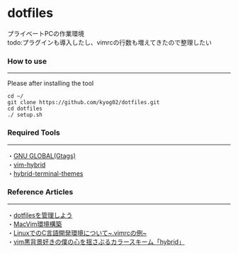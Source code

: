 # dotfiles  
プライベートPCの作業環境  
todo:プラグインも導入したし、vimrcの行数も増えてきたので整理したい

### How to use
---
Please after installing the tool

	cd ~/
	git clone https://github.com/kyog02/dotfiles.git
	cd dotfiles
	./ setup.sh

### Required Tools  
---
・[GNU GLOBAL(Gtags)](http://www.gnu.org/software/global/)  
・[vim-hybrid](https://github.com/w0ng/vim-hybrid)  
・[hybrid-terminal-themes](https://github.com/lysyi3m/osx-terminal-themes)  



### Reference Articles 
---
・[dotfilesを管理しよう](http://qiita.com/massy22/items/5bdb97f8d6e93517f916 "title")  
・[MacVim環境構築](http://mknthk.hatenablog.com/entry/20130405/1365169187 "title")  
・[LinuxでのC言語開発環境について~.vimrcの例~](http://d.hatena.ne.jp/numozo/20100327/1269693923 "title")  
・[vim黒背景好きの僕の心を揺さぶるカラースキーム「hybrid」](http://cocopon.me/blog/?p=841 "title")  

